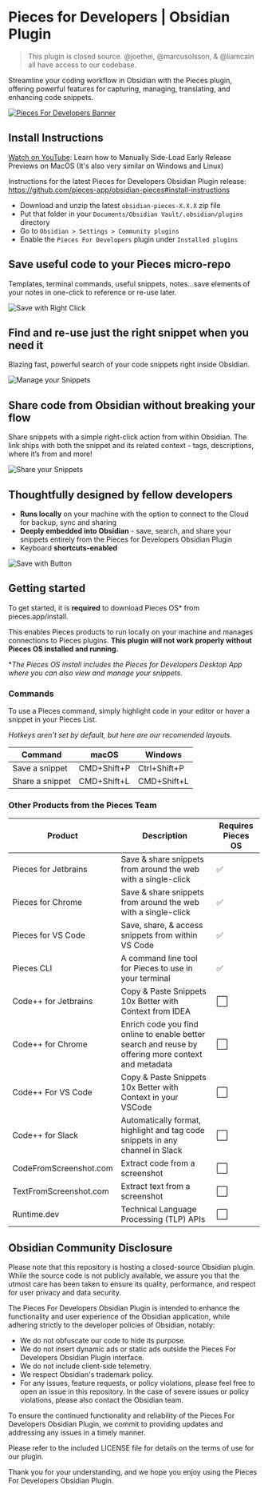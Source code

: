# Pieces for Developers | Obsidian Plugin

> This plugin is closed source. @joethei, @marcusolsson, & @liamcain all have access to our codebase.

Streamline your coding workflow in Obsidian with the Pieces plugin, offering powerful features for capturing, managing,
translating, and enhancing code snippets.

[![Pieces For Developers Banner](./assets/readme/pfd-obisidan-plugin-hero.png)](https://youtu.be/x2JdssFEk2I)

## Install Instructions

[Watch on YouTube](https://youtu.be/-88XiOa_hso): Learn how to Manually Side-Load Early Release Previews on MacOS (It's also very similar on Windows and Linux)

Instructions for the latest Pieces for Developers Obsidian Plugin
release: https://github.com/pieces-app/obsidian-pieces#install-instructions

- Download and unzip the latest `obsidian-pieces-X.X.X` zip file
- Put that folder in your `Documents/Obsidian Vault/.obsidian/plugins` directory
- Go to `Obsidian > Settings > Community plugins`
- Enable the `Pieces For Developers` plugin under `Installed plugins`

## Save useful code to your Pieces micro-repo

Templates, terminal commands, useful snippets, notes...save elements of your notes in one-click to reference or re-use
later.

![Save with Right Click](./assets/readme/gifs/OBSIDIAN_RIGHTCLICK.gif)

## Find and re-use just the right snippet when you need it

Blazing fast, powerful search of your code snippets right inside Obsidian.

![Manage your Snippets](./assets/readme/gifs/OBSIDIAN_SEARCH.gif)

## Share code from Obsidian without breaking your flow

Share snippets with a simple right-click action from within Obsidian. The link ships with both the
snippet and its related context - tags, descriptions, where it’s from and more!

![Share your Snippets](./assets/readme/gifs/OBSIDIAN_SHARE.gif)

## Thoughtfully designed by fellow developers

* **Runs locally** on your machine with the option to connect to the Cloud for backup, sync and sharing
* **Deeply embedded into Obsidian** - save, search, and share your snippets entirely from the Pieces for Developers
  Obsidian Plugin
* Keyboard **shortcuts-enabled**

![Save with Button](./assets/readme/gifs/OBSIDIAN_SAVE.gif)

## Getting started

To get started, it is **required** to download Pieces OS* from pieces.app/install.

This enables Pieces products to run locally on your machine and manages connections to Pieces plugins. **This plugin
will not work properly without Pieces OS installed and running.**

*_The Pieces OS install includes the Pieces for Developers Desktop App where you can also view and manage your
snippets._

### Commands

To use a Pieces command, simply highlight code in your editor or hover a snippet in your Pieces List.

_Hotkeys aren't set by default, but here are our recomended layouts._

| Command        | macOS       | Windows      |
|----------------|-------------|--------------|
| Save a snippet | CMD+Shift+P | Ctrl+Shift+P |
| Share a snippet | CMD+Shift+L | CMD+Shift+L |

### Other Products from the Pieces Team

| Product                | Description                                                                                             | Requires Pieces OS |
|------------------------|---------------------------------------------------------------------------------------------------------|--------------------|
| Pieces for Jetbrains   | Save & share snippets from around the web with a single-click                                           | ✅                  |
| Pieces for Chrome      | Save & share snippets from around the web with a single-click                                           | ✅                  |
| Pieces for VS Code     | Save, share, & access snippets from within VS Code                                                      | ✅                  |
| Pieces CLI             | A command line tool for Pieces to use in your terminal                                                  | ✅                  |
| Code++ for Jetbrains   | Copy & Paste Snippets 10x Better with Context from IDEA                                                 | ⬜                  |
| Code++ for Chrome      | Enrich code you find online to enable better search and reuse by offering more context and metadata     | ⬜                  |
| Code++ For VS Code     | Copy & Paste Snippets 10x Better with Context in your VSCode                                            | ⬜                  |
| Code++ for Slack       | Automatically format, highlight and tag code snippets in any channel in Slack                           | ⬜                  |
| CodeFromScreenshot.com | Extract code from a screenshot                                                                          | ⬜                  |
| TextFromScreenshot.com | Extract text from a screenshot                                                                          | ⬜                  |
| Runtime.dev            | Technical Language Processing (TLP) APIs                                                                | ⬜                  |

## Obsidian Community Disclosure

Please note that this repository is hosting a closed-source Obsidian plugin. While the source code is not publicly
available, we assure you that the utmost care has been taken to ensure its quality, performance, and respect for user
privacy and data security.

The Pieces For Developers Obsidian Plugin is intended to enhance the functionality and user experience of the Obsidian
application, while adhering strictly to the developer policies of Obsidian, notably:

* We do not obfuscate our code to hide its purpose.
* We do not insert dynamic ads or static ads outside the Pieces For Developers Obsidian Plugin interface.
* We do not include client-side telemetry.
* We respect Obsidian's trademark policy.
* For any issues, feature requests, or policy violations, please feel free to open an issue in this repository. In the
  case of severe issues or policy violations, please also contact the Obsidian team.

To ensure the continued functionality and reliability of the Pieces For Developers Obsidian Plugin, we commit to
providing updates and addressing any issues in a timely manner.

Please refer to the included LICENSE file for details on the terms of use for our plugin.

Thank you for your understanding, and we hope you enjoy using the Pieces For Developers Obsidian Plugin.
